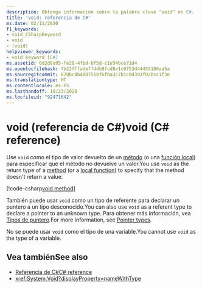 ```yaml
---
description: Obtenga información sobre la palabra clave "void" en C#.
title: 'void: referencia de C#'
ms.date: 02/11/2020
f1_keywords:
- void_CSharpKeyword
- void
- (void)
helpviewer_keywords:
- void keyword [C#]
ms.assetid: 0d2d8a95-fe20-4fbd-bf5d-c1e54bce71d4
ms.openlocfilehash: fb22fffadeff4db9fcd8e1c8753d44455186aa5a
ms.sourcegitcommit: 870bc4b4087510f6fba3c7b1c0d391f02bcc1f3e
ms.translationtype: HT
ms.contentlocale: es-ES
ms.lasthandoff: 10/23/2020
ms.locfileid: "92471642"
---
```

# <a name="void-c-reference"></a><span data-ttu-id="becd9-103">void (referencia de C#)</span><span class="sxs-lookup"><span data-stu-id="becd9-103">void (C# reference)</span></span>

<span data-ttu-id="becd9-104">Use `void` como el tipo de valor devuelto de un [método](../../programming-guide/classes-and-structs/methods.md) (o una [función local](../../programming-guide/classes-and-structs/local-functions.md)) para especificar que el método no devuelve un valor.</span><span class="sxs-lookup"><span data-stu-id="becd9-104">You use `void` as the return type of a [method](../../programming-guide/classes-and-structs/methods.md) (or a [local function](../../programming-guide/classes-and-structs/local-functions.md)) to specify that the method doesn't return a value.</span></span>

[!code-csharp[void method](snippets/shared/VoidType.cs#VoidExample)]

<span data-ttu-id="becd9-105">También puede usar `void` como un tipo de referente para declarar un puntero a un tipo desconocido.</span><span class="sxs-lookup"><span data-stu-id="becd9-105">You can also use `void` as a referent type to declare a pointer to an unknown type.</span></span> <span data-ttu-id="becd9-106">Para obtener más información, vea [Tipos de puntero](../../programming-guide/unsafe-code-pointers/pointer-types.md).</span><span class="sxs-lookup"><span data-stu-id="becd9-106">For more information, see [Pointer types](../../programming-guide/unsafe-code-pointers/pointer-types.md).</span></span>

<span data-ttu-id="becd9-107">No se puede usar `void` como el tipo de una variable.</span><span class="sxs-lookup"><span data-stu-id="becd9-107">You cannot use `void` as the type of a variable.</span></span>

## <a name="see-also"></a><span data-ttu-id="becd9-108">Vea también</span><span class="sxs-lookup"><span data-stu-id="becd9-108">See also</span></span>

- [<span data-ttu-id="becd9-109">Referencia de C#</span><span class="sxs-lookup"><span data-stu-id="becd9-109">C# reference</span></span>](../index.md)
- <xref:System.Void?displayProperty=nameWithType>

